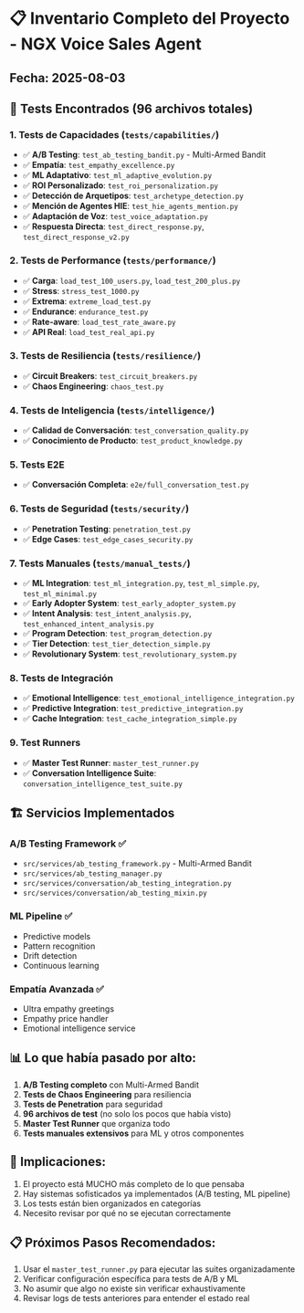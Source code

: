 # 📋 Inventario Completo del Proyecto - NGX Voice Sales Agent
## Fecha: 2025-08-03

## 🧪 Tests Encontrados (96 archivos totales)

### 1. Tests de Capacidades (`tests/capabilities/`)
- ✅ **A/B Testing**: `test_ab_testing_bandit.py` - Multi-Armed Bandit
- ✅ **Empatía**: `test_empathy_excellence.py`
- ✅ **ML Adaptativo**: `test_ml_adaptive_evolution.py`
- ✅ **ROI Personalizado**: `test_roi_personalization.py`
- ✅ **Detección de Arquetipos**: `test_archetype_detection.py`
- ✅ **Mención de Agentes HIE**: `test_hie_agents_mention.py`
- ✅ **Adaptación de Voz**: `test_voice_adaptation.py`
- ✅ **Respuesta Directa**: `test_direct_response.py`, `test_direct_response_v2.py`

### 2. Tests de Performance (`tests/performance/`)
- ✅ **Carga**: `load_test_100_users.py`, `load_test_200_plus.py`
- ✅ **Stress**: `stress_test_1000.py`
- ✅ **Extrema**: `extreme_load_test.py`
- ✅ **Endurance**: `endurance_test.py`
- ✅ **Rate-aware**: `load_test_rate_aware.py`
- ✅ **API Real**: `load_test_real_api.py`

### 3. Tests de Resiliencia (`tests/resilience/`)
- ✅ **Circuit Breakers**: `test_circuit_breakers.py`
- ✅ **Chaos Engineering**: `chaos_test.py`

### 4. Tests de Inteligencia (`tests/intelligence/`)
- ✅ **Calidad de Conversación**: `test_conversation_quality.py`
- ✅ **Conocimiento de Producto**: `test_product_knowledge.py`

### 5. Tests E2E
- ✅ **Conversación Completa**: `e2e/full_conversation_test.py`

### 6. Tests de Seguridad (`tests/security/`)
- ✅ **Penetration Testing**: `penetration_test.py`
- ✅ **Edge Cases**: `test_edge_cases_security.py`

### 7. Tests Manuales (`tests/manual_tests/`)
- ✅ **ML Integration**: `test_ml_integration.py`, `test_ml_simple.py`, `test_ml_minimal.py`
- ✅ **Early Adopter System**: `test_early_adopter_system.py`
- ✅ **Intent Analysis**: `test_intent_analysis.py`, `test_enhanced_intent_analysis.py`
- ✅ **Program Detection**: `test_program_detection.py`
- ✅ **Tier Detection**: `test_tier_detection_simple.py`
- ✅ **Revolutionary System**: `test_revolutionary_system.py`

### 8. Tests de Integración
- ✅ **Emotional Intelligence**: `test_emotional_intelligence_integration.py`
- ✅ **Predictive Integration**: `test_predictive_integration.py`
- ✅ **Cache Integration**: `test_cache_integration_simple.py`

### 9. Test Runners
- ✅ **Master Test Runner**: `master_test_runner.py`
- ✅ **Conversation Intelligence Suite**: `conversation_intelligence_test_suite.py`

## 🏗️ Servicios Implementados

### A/B Testing Framework ✅
- `src/services/ab_testing_framework.py` - Multi-Armed Bandit
- `src/services/ab_testing_manager.py`
- `src/services/conversation/ab_testing_integration.py`
- `src/services/conversation/ab_testing_mixin.py`

### ML Pipeline ✅
- Predictive models
- Pattern recognition
- Drift detection
- Continuous learning

### Empatía Avanzada ✅
- Ultra empathy greetings
- Empathy price handler
- Emotional intelligence service

## 📊 Lo que había pasado por alto:

1. **A/B Testing completo** con Multi-Armed Bandit
2. **Tests de Chaos Engineering** para resiliencia
3. **Tests de Penetration** para seguridad
4. **96 archivos de test** (no solo los pocos que había visto)
5. **Master Test Runner** que organiza todo
6. **Tests manuales extensivos** para ML y otros componentes

## 🎯 Implicaciones:

1. El proyecto está MUCHO más completo de lo que pensaba
2. Hay sistemas sofisticados ya implementados (A/B testing, ML pipeline)
3. Los tests están bien organizados en categorías
4. Necesito revisar por qué no se ejecutan correctamente

## 📋 Próximos Pasos Recomendados:

1. Usar el `master_test_runner.py` para ejecutar las suites organizadamente
2. Verificar configuración específica para tests de A/B y ML
3. No asumir que algo no existe sin verificar exhaustivamente
4. Revisar logs de tests anteriores para entender el estado real